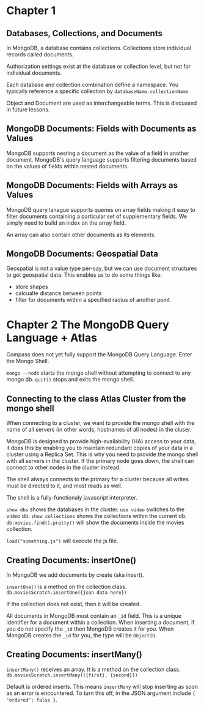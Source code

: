 # Chapter 1

## Databases, Collections, and Documents
In MongoDB, a database contains collections.
Collections store individual records called documents.

Authorization settings exist at the database or collection level, but not for individual documents.

Each database and collection combination define a namespace.
You typically reference a specific collection by `databaseName.collectionName`.

Object and Document are used as interchangeable terms.
This is discussed in future lessons.

## MongoDB Documents: Fields with Documents as Values
MongoDB supports nesting a document as the value of a field in another document.
MongoDB's query language supports filtering documents based on the values of fields within nested documents.

## MongoDB Documents: Fields with Arrays as Values
MongoDB query lanague supports queries on array fields making it easy to filter documents containing a particular set of supplementary fields.
We simply need to build an index on the array field.

An array can also contain other documents as its elements.

## MongoDB Documents: Geospatial Data
Geospatial is not a value type per-say, but we can use document structures to get geospatial data.
This enables us to do some things like:
- store shapes
- calcualte distance between points
- filter for documents within a specified radius of another point

# Chapter 2 The MongoDB Query Language + Atlas
Compass does not yet fully support the MongoDB Query Language.
Enter the Mongo Shell.

`mongo --nodb` starts the mongo shell without attempting to connect to any mongo db.
`quit()` stops and exits the mongo shell.

## Connecting to the class Atlas Cluster from the mongo shell
When connecting to a cluster, we want to provide the mongo shell with the name of all servers (in other words, hostnames of all nodes) in the cluser.

MongoDB is designed to provide high-availability (HA) access to your data, it does this by enabling you to maintain redundant copies of your data in a cluster using a Replica Set.
This is why you need to provide the mongo shell with all servers in the cluster.
If the primary node goes down, the shell can connect to other nodes in the cluster instead.

The shell always connects to the primary for a cluster because all writes must be directed to it, and most reads as well.

The shell is a fully-functionaly javascript interpreter.

`show dbs` shows the databases in the cluster.
`use video` switches to the video db.
`show collections` shows the collections within the current db.
`db.movies.find().pretty()` will show the documents inside the movies collection.

`load("something.js")` will execute the js file.

## Creating Documents: insertOne()
In MongoDB we add documents by create (aka insert).

`insertOne()` is a method on the collection class.
`db.moviesScratch.insertOne({json data here})`

If the collection does not exist, then it will be created.

All documents in MongoDB must contain an `_id` field.
This is a unique identifier for a document within a collection.
When inserting a document, if you do not specify the `_id` then MongoDB creates it for you.
When MongoDB creates the `_id` for you, the type will be `ObjectID`.

## Creating Documents: insertMany()
`insertMany()` receives an array.
It is a method on the collection class.
`db.moviesScratch.insertMany([{first}, {second}])`

Default is ordered inserts.
This means `insertMany` will stop inserting as soon as an error is encountered.
To turn this off, in the JSON argument include `{ "ordered": false }`.